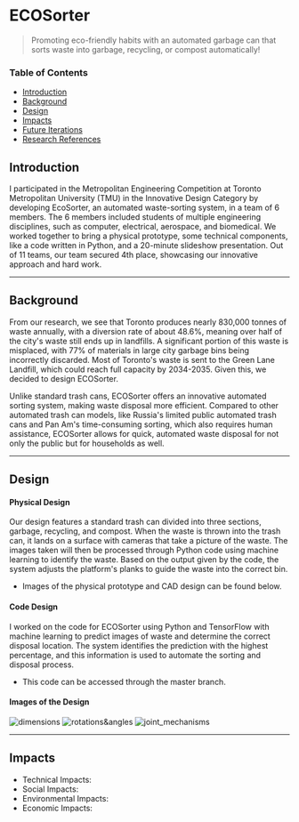 # ECOSorter
> Promoting eco-friendly habits with an automated garbage can that sorts waste into garbage, recycling, or compost automatically!

### Table of Contents
- [Introduction](https://github.com/abs5467/EcoSorter#introduction)
- [Background](https://github.com/abs5467/EcoSorter#background)
- [Design](https://github.com/abs5467/EcoSorter#design)
- [Impacts](https://github.com/abs5467/EcoSorter#impacts)
- [Future Iterations](https://github.com/abs5467/EcoSorter#future-iterations)
- [Research References](https://github.com/abs5467/EcoSorter#research-references)

## Introduction
I participated in the Metropolitan Engineering Competition at Toronto Metropolitan University (TMU) in the Innovative Design Category by developing EcoSorter, an automated waste-sorting system, in a team of 6 members. The 6 members included students of multiple engineering disciplines, such as computer, electrical, aerospace, and biomedical. We worked together to bring a physical prototype, some technical components, like a code written in Python, and a 20-minute slideshow presentation. Out of 11 teams, our team secured 4th place, showcasing our innovative approach and hard work.

---
## Background
From our research, we see that Toronto produces nearly 830,000 tonnes of waste annually, with a diversion rate of about 48.6%, meaning over half of the city's waste still ends up in landfills. A significant portion of this waste is misplaced, with 77% of materials in large city garbage bins being incorrectly discarded. Most of Toronto's waste is sent to the Green Lane Landfill, which could reach full capacity by 2034-2035. Given this, we decided to design ECOSorter.

Unlike standard trash cans, ECOSorter offers an innovative automated sorting system, making waste disposal more efficient. Compared to other automated trash can models, like Russia's limited public automated trash cans and Pan Am's time-consuming sorting, which also requires human assistance, ECOSorter allows for quick, automated waste disposal for not only the public but for households as well.

---
## Design
#### Physical Design
Our design features a standard trash can divided into three sections, garbage, recycling, and compost. When the waste is thrown into the trash can, it lands on a surface with cameras that take a picture of the waste. The images taken will then be processed through Python code using machine learning to identify the waste. Based on the output given by the code, the system adjusts the platform's planks to guide the waste into the correct bin. 

- Images of the physical prototype and CAD design can be found below.

#### Code Design
I worked on the code for ECOSorter using Python and TensorFlow with machine learning to predict images of waste and determine the correct disposal location. The system identifies the prediction with the highest percentage, and this information is used to automate the sorting and disposal process.

- This code can be accessed through the master branch.

#### Images of the Design
![dimensions](https://github.com/user-attachments/assets/3ed3ce73-f3b1-4a28-ae9e-c24a5939f5d3)
![rotations&angles](https://github.com/user-attachments/assets/41ba48b5-5f2f-4e95-a05b-2893d21ef217)
![joint_mechanisms](https://github.com/user-attachments/assets/c589e3ba-1bb0-4f3e-bb35-52b8072c8469)

---
## Impacts
- Technical Impacts:
- Social Impacts:
- Environmental Impacts:
- Economic Impacts:
